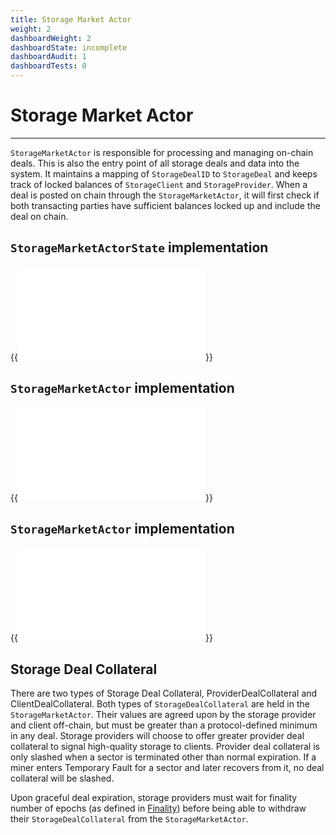 ```yaml
---
title: Storage Market Actor
weight: 2
dashboardWeight: 2
dashboardState: incomplete
dashboardAudit: 1
dashboardTests: 0
---
```


# Storage Market Actor
---

`StorageMarketActor` is responsible for processing and managing on-chain deals. This is also the entry point of all storage deals and data into the system. It maintains a mapping of `StorageDealID` to `StorageDeal` and keeps track of locked balances of `StorageClient` and `StorageProvider`. When a deal is posted on chain through the `StorageMarketActor`, it will first check if both transacting parties have sufficient balances locked up and include the deal on chain. 

## `StorageMarketActorState` implementation

{{<embed src="/docs/actors/actors/builtin/storage_market/storage_market_actor_state.go" lang="go" >}}

## `StorageMarketActor` implementation

{{<embed src="/docs/actors/actors/builtin/storage_market/storage_market_actor.go" lang="go" >}}

## `StorageMarketActor` implementation

{{<embed src="/docs/actors/actors/builtin/storage_market/storage_market_actor.go" lang="go" >}}

## Storage Deal Collateral

There are two types of Storage Deal Collateral, ProviderDealCollateral and ClientDealCollateral. Both types of `StorageDealCollateral` are held in the `StorageMarketActor`.
Their values are agreed upon by the storage provider and client off-chain, but must be greater than a protocol-defined minimum in any deal. Storage providers will choose to offer greater provider deal collateral to signal high-quality storage to clients. Provider deal collateral is only slashed when a sector is terminated other than normal expiration. If a miner enters Temporary Fault for a sector and later recovers from it, no deal collateral will be slashed.

Upon graceful deal expiration, storage providers must wait for finality number of epochs (as defined in [Finality](expected_consensus#finality-in-ec)) before being able to withdraw their `StorageDealCollateral` from the `StorageMarketActor`.

